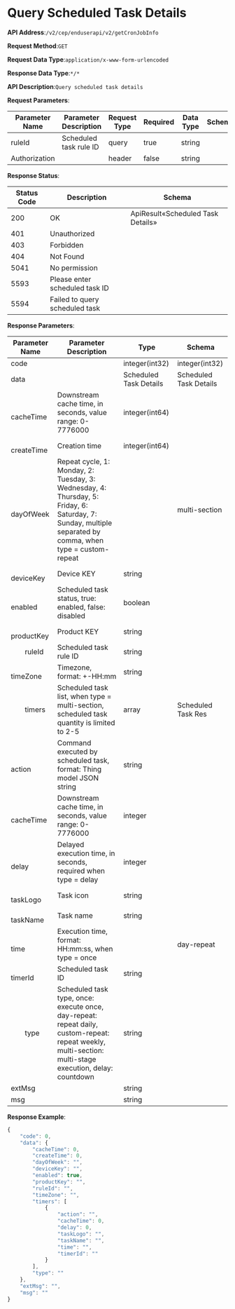 # Query Scheduled Task Details


**API Address**:`/v2/cep/enduserapi/v2/getCronJobInfo`


**Request Method**:`GET`


**Request Data Type**:`application/x-www-form-urlencoded`


**Response Data Type**:`*/*`


**API Description**:`Query scheduled task details`


**Request Parameters**:


| Parameter Name | Parameter Description       | Request Type | Required | Data Type | Schema |
| -------------- | --------------------------- | ------------ | -------- | --------- | ------ |
| ruleId         | Scheduled task rule ID      | query        | true     | string    |        |
| Authorization  |                             | header       | false    | string    |        |


**Response Status**:


| Status Code | Description                        | Schema                                   |
| ----------- | ---------------------------------- | ---------------------------------------- |
| 200         | OK                                 | ApiResult«Scheduled Task Details»        |
| 401         | Unauthorized                       |                                          |
| 403         | Forbidden                          |                                          |
| 404         | Not Found                          |                                          |
| 5041        | No permission                      |                                          |
| 5593        | Please enter scheduled task ID     |                                          |
| 5594        | Failed to query scheduled task     |                                          |


**Response Parameters**:


| Parameter Name                    | Parameter Description                                                                                                                 | Type           | Schema              |
| --------------------------------- | ------------------------------------------------------------------------------------------------------------------------------------- | -------------- | ------------------- |
| code                              |                                                                                                                                       | integer(int32) | integer(int32)      |
| data                              |                                                                                                                                       | Scheduled Task Details | Scheduled Task Details |
| &emsp;&emsp;cacheTime             | Downstream cache time, in seconds, value range: 0-7776000                                                                             | integer(int64) |                     |
| &emsp;&emsp;createTime            | Creation time                                                                                                                         | integer(int64) |                     |
| &emsp;&emsp;dayOfWeek             | Repeat cycle, 1: Monday, 2: Tuesday, 3: Wednesday, 4: Thursday, 5: Friday, 6: Saturday, 7: Sunday, multiple separated by comma, when type = custom-repeat | | multi-section      |
| &emsp;&emsp;deviceKey             | Device KEY                                                                                                                           | string         |                     |
| &emsp;&emsp;enabled               | Scheduled task status, true: enabled, false: disabled                                                                                 | boolean        |                     |
| &emsp;&emsp;productKey            | Product KEY                                                                                                                          | string         |                     |
| &emsp;&emsp;ruleId                | Scheduled task rule ID                                                                                                               | string         |                     |
| &emsp;&emsp;timeZone              | Timezone, format: +-HH:mm                                                                                                            | string         |                     |
| &emsp;&emsp;timers                | Scheduled task list, when type = multi-section, scheduled task quantity is limited to 2-5                                             | array          | Scheduled Task Res  |
| &emsp;&emsp;&emsp;&emsp;action    | Command executed by scheduled task, format: Thing model JSON string                                                                   | string         |                     |
| &emsp;&emsp;&emsp;&emsp;cacheTime | Downstream cache time, in seconds, value range: 0-7776000                                                                             | integer        |                     |
| &emsp;&emsp;&emsp;&emsp;delay     | Delayed execution time, in seconds, required when type = delay                                                                         | integer        |                     |
| &emsp;&emsp;&emsp;&emsp;taskLogo  | Task icon                                                                                                                            | string         |                     |
| &emsp;&emsp;&emsp;&emsp;taskName  | Task name                                                                                                                            | string         |                     |
| &emsp;&emsp;&emsp;&emsp;time      | Execution time, format: HH:mm:ss, when type = once                                                                                    |                | day-repeat          |
| &emsp;&emsp;&emsp;&emsp;timerId   | Scheduled task ID                                                                                                                    | string         |                     |
| &emsp;&emsp;type                  | Scheduled task type, once: execute once, day-repeat: repeat daily, custom-repeat: repeat weekly, multi-section: multi-stage execution, delay: countdown | string    |                     |
| extMsg                            |                                                                                                                                       | string         |                     |
| msg                               |                                                                                                                                       | string         |                     |


**Response Example**:
```javascript
{
	"code": 0,
	"data": {
		"cacheTime": 0,
		"createTime": 0,
		"dayOfWeek": "",
		"deviceKey": "",
		"enabled": true,
		"productKey": "",
		"ruleId": "",
		"timeZone": "",
		"timers": [
			{
				"action": "",
				"cacheTime": 0,
				"delay": 0,
				"taskLogo": "",
				"taskName": "",
				"time": "",
				"timerId": ""
			}
		],
		"type": ""
	},
	"extMsg": "",
	"msg": ""
}
```